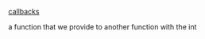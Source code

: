 

[callbacks](https://www.udemy.com/course/the-complete-nodejs-developer-course-2/learn/lecture/13728930#overview)

 a function that we provide to another function with the int
